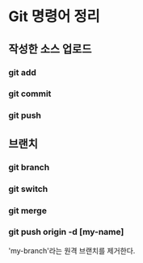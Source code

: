 # **Git 명령어 정리**

## **작성한 소스 업로드**
### **git add**
### **git commit**
### **git push**

## **브랜치**
### **git branch**
### **git switch**
### **git merge**
### **git push origin -d [my-name]**
'my-branch'라는 원격 브랜치를 제거한다.